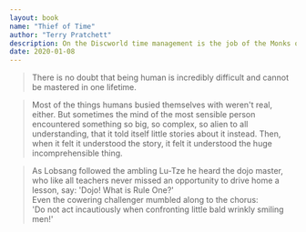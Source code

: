```yaml
---
layout: book
name: "Thief of Time"
author: "Terry Pratchett"
description: On the Discworld time management is the job of the Monks of History, who store it and pump it from where it's wasted (like underwater - how much time does a codfish need?) to places like cities, where there's never enough time. But the construction of the world's first truly accurate clock starts a race against, well, time for Lu Tze and his apprentice Lobsang Ludd. Because it will stop time. And when time stands still, everything stops with it. Then there really is no future.
date: 2020-01-08
---
```


> There is no doubt that being human is incredibly difficult and cannot be mastered in one lifetime.

> Most of the things humans busied themselves with weren't real, either. But sometimes the mind of the most sensible person encountered something so big, so complex, so alien to all understanding, that it told itself little stories about it instead. Then, when it felt it understood the story, it felt it understood the huge incomprehensible thing.

> As Lobsang followed the ambling Lu-Tze he heard the dojo master, who like all teachers never missed an opportunity to drive home a lesson, say: 'Dojo! What is Rule One?'  
> Even the cowering challenger mumbled along to the chorus:  
> 'Do not act incautiously when confronting little bald wrinkly smiling men!'

